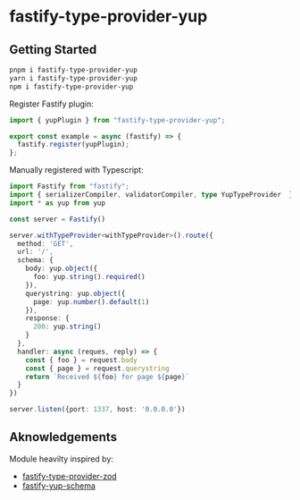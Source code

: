 # fastify-type-provider-yup

## Getting Started

```sh
pnpm i fastify-type-provider-yup
yarn i fastify-type-provider-yup
npm i fastify-type-provider-yup
```

Register Fastify plugin:

```js
import { yupPlugin } from "fastify-type-provider-yup";

export const example = async (fastify) => {
  fastify.register(yupPlugin);
};
```

Manually registered with Typescript:

```ts
import Fastify from "fastify";
import { serializerCompiler, validatorCompiler, type YupTypeProvider  } from 'fastify-type-provider-yup'
import * as yup from yup

const server = Fastify()

server.withTypeProvider<withTypeProvider>().route({
  method: 'GET',
  url: '/',
  schema: {
    body: yup.object({
      foo: yup.string().required()
    }),
    querystring: yup.object({
      page: yup.number().default(1)
    }),
    response: {
      200: yup.string()
    }
  },
  handler: async (reques, reply) => {
    const { foo } = request.body
    const { page } = request.querystring
    return `Received ${foo} for page ${page}`
  }
})

server.listen({port: 1337, host: '0.0.0.0'})
```

## Aknowledgements

Module heavilty inspired by:

- [fastify-type-provider-zod](https://github.com/turkerdev/fastify-type-provider-zod)
- [fastify-yup-schema](https://github.com/balcieren/fastify-yup-schema)
